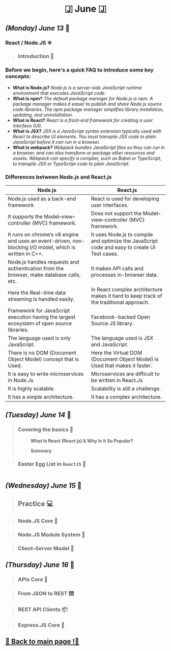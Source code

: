 <h1 align="center">🇯 June 🇯</h1>

## _(Monday) June 13_ 📢

### React / Node.JS ⚛️

>### Introduction 🚪
### Before we begin, here's a quick FAQ to introduce some key concepts:
* **What is Node.js?** *Node.js is a server-side JavaScript runtime environment that executes JavaScript code.*
* **What is npm?** *The default package manager for Node.js is npm. A package manager makes it easier to publish and share Node.js source code libraries. The npm package manager simplifies library installation, updating, and uninstallation.*
* **What is React?** *React is a front-end framework for creating a user interface (UI).*
* **What is JSX?** *JSX is a JavaScript syntax extension typically used with React to describe UI elements. You must transpile JSX code to plain JavaScript before it can run in a browser.*
* **What is webpack?** *Webpack bundles JavaScript files so they can run in a browser, and can also transform or package other resources and assets. Webpack can specify a compiler, such as Babel or TypeScript, to transpile JSX or TypeScript code to plain JavaScript.*

### Differences between Node.js and React.js

<table><tr><th>Node.js</th><th>React.js</th></tr></thead><tbody><tr><td>Node.js used as a back-end framework</td><td>React is used for developing user interfaces.</td></tr><tr><td>It supports the Model–view–controller (MVC) framework.</td><td>Does not support the Model–view–controller (MVC) framework.</td></tr><tr><td>It runs on chrome’s v8 engine and uses an event-driven, non-blocking I/O model, which is written in C++.</td><td>It uses Node.js to compile and optimize the JavaScript code and easy to create UI Test cases.</td></tr><tr><td>Node.js handles requests and authentication from the browser, make database calls, etc.</td><td>It makes API calls and processes in-browser data.</td></tr><tr><td>Here the Real-time data streaming is handled easily.&nbsp;</td><td>In React complex architecture makes it hard to keep track of the traditional approach.</td></tr><tr><td>Framework for JavaScript execution having the largest ecosystem of open source libraries.</td><td>Facebook-backed Open Source JS library.</td></tr><tr><td>The language used is only JavaScript.</td><td>The language used is JSX and JavaScript.</td></tr><tr><td>There is no DOM (Document Object Model) concept that is Used.</td><td>Here the Virtual DOM (Document Object Model) is Used that makes it faster.</td></tr><tr><td>It is easy to write microservices in Node.Js</td><td>Microservices are difficult to be written in React.Js</td></tr><tr><td>It is highly scalable.</td><td>Scalability is still a challenge.</td></tr><tr><td>It has a simple architecture.</td><td>It has a complex architecture.</td></tr></table>

## _(Tuesday) June 14_ 📢

>### Covering the basics 🧬
>> **What Is React (React js) & Why Is It So Popular?**

>> **Summary**

>### Easter Egg List in `ReactJS` 🐰
```javascript 

```

## _(Wednesday) June 15_ 📢

>## Practice 💻

>### Node.JS Core 🧠

>### Node.JS Module System 🧪

>### Client-Server Model 🔗 

## _(Thursday) June 16_ 📢

>### APIs Core 💾

>### From JSON to REST 🛗

>### REST API Clients 📦

>### Express.JS Core 🎯

## [📎 Back to main page !📎](/home/readAura.md)
